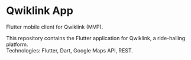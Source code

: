 # Qwiklink App
Flutter mobile client for Qwiklink (MVP).

This repository contains the Flutter application for Qwiklink, a ride-hailing platform.  
Technologies: Flutter, Dart, Google Maps API, REST.
